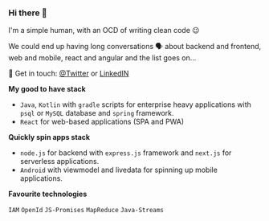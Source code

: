 ### Hi there 👋
I'm a simple human, with an OCD of writing clean code 😉 

We could end up having long conversations 🗣 about backend and frontend, web and mobile, react and angular and the list goes on...

🤥 Get in touch: [@Twitter](https://twitter.com/abhayjatindoshi) or [LinkedIN](https://linkedin.com/in/abhayjatindoshi)

**My good to have stack**
 - `Java`, `Kotlin` with `gradle` scripts for enterprise heavy applications with `psql` or `MySQL` database and `spring` framework.
 - `React` for web-based applications (SPA and PWA)

**Quickly spin apps stack**
- `node.js` for backend with `express.js` framework and `next.js` for serverless applications.
- `Android` with viewmodel and livedata for spinning up mobile applications.

**Favourite technologies**

`IAM` `OpenId` `JS-Promises` `MapReduce` `Java-Streams` 

<!--
**abhayjatindoshi/abhayjatindoshi** is a ✨ _special_ ✨ repository because its `README.md` (this file) appears on your GitHub profile.

Here are some ideas to get you started:

- 🔭 I’m currently working on ...
- 🌱 I’m currently learning ...
- 👯 I’m looking to collaborate on ...
- 🤔 I’m looking for help with ...
- 💬 Ask me about ...
- 📫 How to reach me: ...
- 😄 Pronouns: ...
- ⚡ Fun fact: ...
-->
